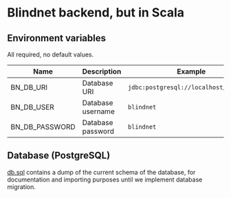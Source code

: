 # Blindnet backend, but in Scala

## Environment variables

All required, no default values.

| Name           | Description       | Example                                |
|----------------|-------------------|----------------------------------------|
| BN_DB_URI      | Database URI      | `jdbc:postgresql://localhost/blindnet` |
| BN_DB_USER     | Database username | `blindnet`                             |
| BN_DB_PASSWORD | Database password | `blindnet`                              |


## Database (PostgreSQL)

[db.sql](db.sql) contains a dump of the current schema of the database, for documentation and importing purposes until
we implement database migration.
